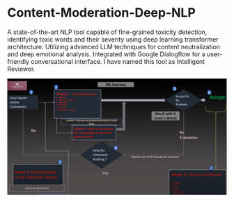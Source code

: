 # Content-Moderation-Deep-NLP 
A state-of-the-art NLP tool capable of fine-grained toxicity detection, identifying toxic words and their severity using deep learning transformer architecture. Utilizing advanced LLM techniques for content neutralization and deep emotional analysis. Integrated with Google Dialogflow for a user-friendly conversational interface. I have named this tool as Intelligent Reviewer.


![arch](arch1.png)

